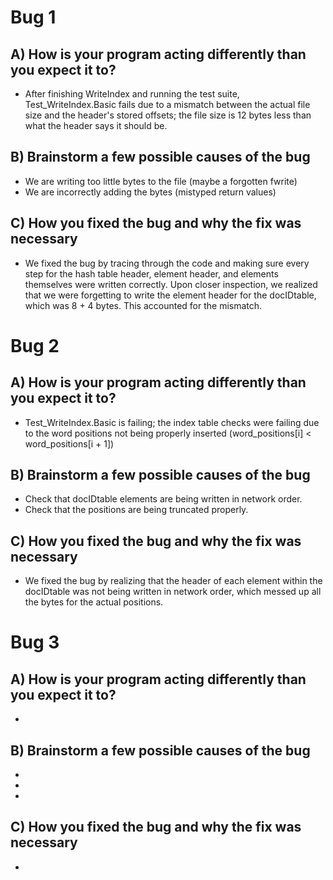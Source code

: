# Bug 1

## A) How is your program acting differently than you expect it to?
- After finishing WriteIndex and running the test suite, Test_WriteIndex.Basic 
  fails due to a mismatch between the actual file size and the header's stored
  offsets; the file size is 12 bytes less than what the header says it should be.

## B) Brainstorm a few possible causes of the bug
- We are writing too little bytes to the file (maybe a forgotten fwrite)
- We are incorrectly adding the bytes (mistyped return values)

## C) How you fixed the bug and why the fix was necessary
- We fixed the bug by tracing through the code and making sure
  every step for the hash table header, element header, and elements
  themselves were written correctly. Upon closer inspection, we realized that we were forgetting to write the element header for the docIDtable, which was 8 + 4 bytes. This accounted for the mismatch.


# Bug 2

## A) How is your program acting differently than you expect it to?
- Test_WriteIndex.Basic is failing; the index table checks    were failing due to the word positions not being properly inserted (word_positions[i] < word_positions[i + 1])

## B) Brainstorm a few possible causes of the bug
- Check that docIDtable elements are being written in 
  network order.
- Check that the positions are being truncated properly.


## C) How you fixed the bug and why the fix was necessary
- We fixed the bug by realizing that the header of each element within the docIDtable was not being written in network
order, which messed up all the bytes for the actual positions.


# Bug 3

## A) How is your program acting differently than you expect it to?
- 

## B) Brainstorm a few possible causes of the bug
- 
- 
- 

## C) How you fixed the bug and why the fix was necessary
- 
